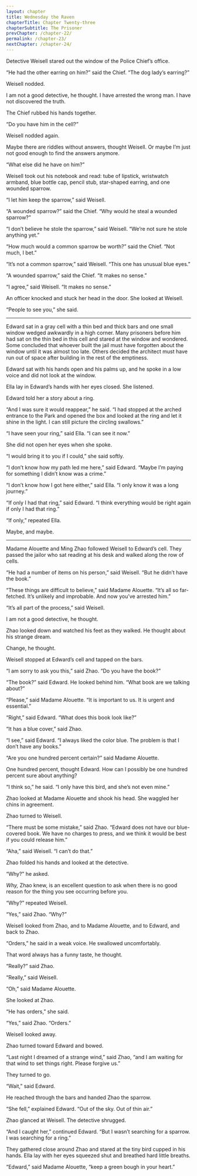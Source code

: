 ```yaml
---
layout: chapter
title: Wednesday the Raven
chapterTitle: Chapter Twenty-three
chapterSubtitle: The Prisoner
prevChapter: /chapter-22/
permalink: /chapter-23/
nextChapter: /chapter-24/
---
```


Detective Weisell stared out the window of the Police Chief’s office.

“He had the other earring on him?” said the Chief. “The dog lady’s earring?”

Weisell nodded.

I am not a good detective, he thought. I have arrested the wrong man. I have not discovered the truth.

The Chief rubbed his hands together.

“Do you have him in the cell?”

Weisell nodded again.

Maybe there are riddles without answers, thought Weisell. Or maybe I’m just not good enough to find the answers anymore.

“What else did he have on him?”

Weisell took out his notebook and read: tube of lipstick, wristwatch armband, blue bottle cap, pencil stub, star-shaped earring, and one wounded sparrow.

“I let him keep the sparrow,” said Weisell.

“A wounded sparrow?” said the Chief. “Why would he steal a wounded sparrow?”

“I don’t believe he stole the sparrow,” said Weisell. “We’re not sure he stole anything yet.”

“How much would a common sparrow be worth?” said the Chief. “Not much, I bet.”

“It’s not a common sparrow,” said Weisell. “This one has unusual blue eyes.”

“A wounded sparrow,” said the Chief. “It makes no sense.”

“I agree,” said Weisell. “It makes no sense.”

An officer knocked and stuck her head in the door. She looked at Weisell.

“People to see you,” she said.

----

Edward sat in a gray cell with a thin bed and thick bars and one small window wedged awkwardly in a high corner. Many prisoners before him had sat on the thin bed in this cell and stared at the window and wondered. Some concluded that whoever built the jail must have forgotten about the window until it was almost too late. Others decided the architect must have run out of space after building in the rest of the emptiness.

Edward sat with his hands open and his palms up, and he spoke in a low voice and did not look at the window.

Ella lay in Edward’s hands with her eyes closed. She listened.

Edward told her a story about a ring.

“And I was sure it would reappear,” he said. “I had stopped at the arched entrance to the Park and opened the box and looked at the ring and let it shine in the light. I can still picture the circling swallows.”

“I have seen your ring,” said Ella. “I can see it now.”

She did not open her eyes when she spoke.

“I would bring it to you if I could,” she said softly.

“I don’t know how my path led me here,” said Edward. “Maybe I’m paying for something I didn’t know was a crime.”

“I don’t know how I got here either,” said Ella. “I only know it was a long journey.”

“If only I had that ring,” said Edward. “I think everything would be right again if only I had that ring.”

“If only,” repeated Ella.

Maybe, and maybe.

----

Madame Alouette and Ming Zhao followed Weisell to Edward’s cell. They passed the jailor who sat reading at his desk and walked along the row of cells.

“He had a number of items on his person,” said Weisell. “But he didn’t have the book.”

“These things are difficult to believe,” said Madame Alouette. “It’s all so far-fetched. It’s unlikely and improbable. And now you’ve arrested him.”

“It’s all part of the process,” said Weisell.

I am not a good detective, he thought.

Zhao looked down and watched his feet as they walked. He thought about his strange dream.

Change, he thought.

Weisell stopped at Edward’s cell and tapped on the bars.

“I am sorry to ask you this,” said Zhao. “Do you have the book?”

“The book?” said Edward. He looked behind him. “What book are we talking about?”

“Please,” said Madame Alouette. “It is important to us. It is urgent and essential.”

“Right,” said Edward. “What does this book look like?”

“It has a blue cover,” said Zhao.

“I see,” said Edward. “I always liked the color blue. The problem is that I don’t have any books.”

“Are you one hundred percent certain?” said Madame Alouette.

One hundred percent, thought Edward. How can I possibly be one hundred percent sure about anything?

“I think so,” he said. “I only have this bird, and she’s not even mine.”

Zhao looked at Madame Alouette and shook his head. She waggled her chins in agreement.

Zhao turned to Weisell.

“There must be some mistake,” said Zhao. “Edward does not have our blue-covered book. We have no charges to press, and we think it would be best if you could release him.”

“Aha,” said Weisell. “I can’t do that.”

Zhao folded his hands and looked at the detective.

“Why?” he asked.

_Why,_ Zhao knew, is an excellent question to ask when there is no good reason for the thing you see occurring before you.

“Why?” repeated Weisell.

“Yes,” said Zhao. “Why?”

Weisell looked from Zhao, and to Madame Alouette, and to Edward, and back to Zhao.

“Orders,” he said in a weak voice. He swallowed uncomfortably.

That word always has a funny taste, he thought.

“Really?” said Zhao.

“Really,” said Weisell.

“Oh,” said Madame Alouette.

She looked at Zhao.

“He has orders,” she said.

“Yes,” said Zhao. “Orders.”

Weisell looked away.

Zhao turned toward Edward and bowed.

“Last night I dreamed of a strange wind,” said Zhao, “and I am waiting for that wind to set things right. Please forgive us.”

They turned to go.

“Wait,” said Edward.

He reached through the bars and handed Zhao the sparrow.

“She fell,” explained Edward. “Out of the sky. Out of thin air.”

Zhao glanced at Weisell. The detective shrugged.

“And I caught her,” continued Edward. “But I wasn’t searching for a sparrow. I was searching for a ring.”

They gathered close around Zhao and stared at the tiny bird cupped in his hands. Ella lay with her eyes squeezed shut and breathed hard little breaths.

“Edward,” said Madame Alouette, “keep a green bough in your heart.”
